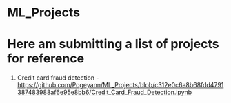 # ML_Projects
# Here am submitting a list of projects for reference
1. Credit card fraud detection - https://github.com/Pogeyann/ML_Projects/blob/c312e0c6a8b68fdd4791387483988af6e95e8bb6/Credit_Card_Fraud_Detection.ipynb

